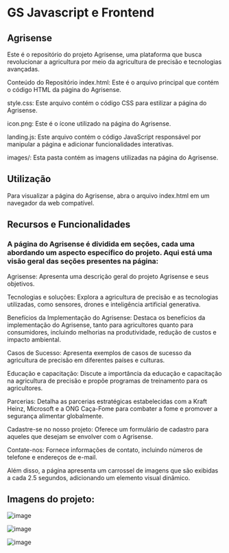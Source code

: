 # GS Javascript e Frontend
## Agrisense

Este é o repositório do projeto Agrisense, uma plataforma que busca revolucionar a agricultura por meio da agricultura de precisão e tecnologias avançadas.

Conteúdo do Repositório
index.html: Este é o arquivo principal que contém o código HTML da página do Agrisense. 

style.css: Este arquivo contém o código CSS para estilizar a página do Agrisense.

icon.png: Este é o ícone utilizado na página do Agrisense.

landing.js: Este arquivo contém o código JavaScript responsável por manipular a página e adicionar funcionalidades interativas.

images/: Esta pasta contém as imagens utilizadas na página do Agrisense.

## Utilização
Para visualizar a página do Agrisense, abra o arquivo index.html em um navegador da web compatível.

## Recursos e Funcionalidades
### A página do Agrisense é dividida em seções, cada uma abordando um aspecto específico do projeto. Aqui está uma visão geral das seções presentes na página:

Agrisense: Apresenta uma descrição geral do projeto Agrisense e seus objetivos.

Tecnologias e soluções: Explora a agricultura de precisão e as tecnologias utilizadas, como sensores, drones e inteligência artificial generativa.

Benefícios da Implementação do Agrisense: Destaca os benefícios da implementação do Agrisense, tanto para agricultores quanto para consumidores, incluindo melhorias na produtividade, redução de custos e impacto ambiental.

Casos de Sucesso: Apresenta exemplos de casos de sucesso da agricultura de precisão em diferentes países e culturas.

Educação e capacitação: Discute a importância da educação e capacitação na agricultura de precisão e propõe programas de treinamento para os agricultores.

Parcerias: Detalha as parcerias estratégicas estabelecidas com a Kraft Heinz, Microsoft e a ONG Caça-Fome para combater a fome e promover a segurança alimentar globalmente.

Cadastre-se no nosso projeto: Oferece um formulário de cadastro para aqueles que desejam se envolver com o Agrisense.

Contate-nos: Fornece informações de contato, incluindo números de telefone e endereços de e-mail.

Além disso, a página apresenta um carrossel de imagens que são exibidas a cada 2.5 segundos, adicionando um elemento visual dinâmico.

## Imagens do projeto: 
![image](https://github.com/pbrnx/GS-JAVASCRIPT/assets/128100284/ce9f4055-00f3-48be-83a5-5920ff05432b)

![image](https://github.com/pbrnx/GS-JAVASCRIPT/assets/128100284/1862a50e-eba8-48f0-beef-c87e82d5d5ec)

![image](https://github.com/pbrnx/GS-JAVASCRIPT/assets/128100284/7790de27-8f8d-444f-b1e1-66361bfc8e2f)


